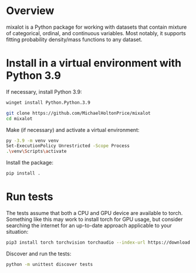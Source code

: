 # Overview
mixalot is a Python package for working with datasets that contain mixture
of categorical, ordinal, and continuous variables. Most notably, it supports
fitting probability density/mass functions to any dataset.

# Install in a virtual environment with Python 3.9

If necessary, install Python 3.9:
```bash
winget install Python.Python.3.9
```

```bash
git clone https://github.com/MichaelHoltonPrice/mixalot
cd mixalot
```

Make (if necessary) and activate a virtual environment:

```bash
py -3.9 -m venv venv
Set-ExecutionPolicy Unrestricted -Scope Process
.\venv\Scripts\activate
```

Install the package:

```bash
pip install .
```

# Run tests
The tests assume that both a CPU and GPU device are available to torch.
Something like this may work to install torch for GPU usage, but consider
searching the internet for an up-to-date approach applicable to your situation:

```bash
pip3 install torch torchvision torchaudio --index-url https://download.pytorch.org/whl/cu118
```

Discover and run the tests:

```bash
python -m unittest discover tests
```